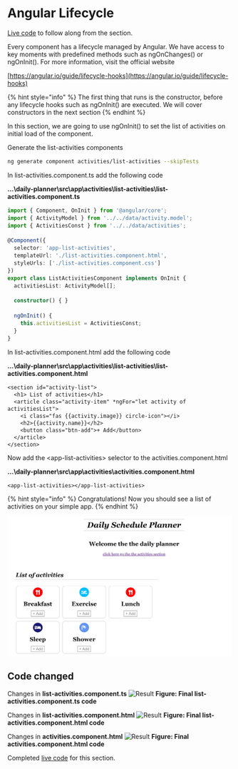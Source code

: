 # Angular Lifecycle

[Live code](https://stackblitz.com/edit/s2-routing-lazy-loading) to follow along from the section.

Every component has a lifecycle managed by Angular. We have access to key moments with predefined methods such as ngOnChanges\(\) or ngOnInit\(\). For more information, visit the official website

[https://angular.io/guide/lifecycle-hooks](https://angular.io/guide/lifecycle-hooks)

{% hint style="info" %}
The first thing that runs is the constructor, before any lifecycle hooks such as ngOnInit\(\) are executed. We will cover constructors in the next section
{% endhint %}

In this section, we are going to use ngOnInit\(\) to set the list of activities on initial load of the component.

Generate the list-activities components

```bash
ng generate component activities/list-activities --skipTests
```

In list-activities.component.ts add the following code

**...\daily-planner\src\app\activities\list-activities\list-activities.component.ts**

```typescript
import { Component, OnInit } from '@angular/core';
import { ActivityModel } from '../../data/activity.model';
import { ActivitiesConst } from '../../data/activities';

@Component({
  selector: 'app-list-activities',
  templateUrl: './list-activities.component.html',
  styleUrls: ['./list-activities.component.css']
})
export class ListActivitiesComponent implements OnInit {
  activitiesList: ActivityModel[];

  constructor() { }

  ngOnInit() {
    this.activitiesList = ActivitiesConst;
  }
}
```

In list-activities.component.html add the following code

**...\daily-planner\src\app\activities\list-activities\list-activities.component.html**

```markup
<section id="activity-list">
  <h1> List of activities</h1>
  <article class="activity-item" *ngFor="let activity of activitiesList">
    <i class="fas {{activity.image}} circle-icon"></i>
    <h2>{{activity.name}}</h2>
    <button class="btn-add">+ Add</button>
  </article>
</section>
```

Now add the &lt;app-list-activities&gt; selector to the activities.component.html

**...\daily-planner\src\app\activities\activities.component.html**

```markup
<app-list-activities></app-list-activities>
```

{% hint style="info" %}
Congratulations! Now you should see a list of activities on your simple app.
{% endhint %}

![Result](../.gitbook/assets/angular-lifecycle-result.png)

## Code changed

Changes in **list-activities.component.ts** ![Result](https://github.com/fiotran/DailySchedule/tree/2755c9a803d13f9c1e144f0d9bfe1bffb999d2f5/.gitbook/assets/listactivitiescomponent.png) **Figure: Final list-activities.component.ts code**

Changes in **list-activities.component.html** ![Result](https://github.com/fiotran/DailySchedule/tree/2755c9a803d13f9c1e144f0d9bfe1bffb999d2f5/.gitbook/assets/listactivitieshtml.png) **Figure: Final list-activities.component.html code**

Changes in **activities.component.html** ![Result](https://github.com/fiotran/DailySchedule/tree/2755c9a803d13f9c1e144f0d9bfe1bffb999d2f5/.gitbook/assets/activitieshtml.png) **Figure: Final activities.component.html code**

Completed [live code](https://stackblitz.com/edit/s3-lifecycle-hooks) for this section.


